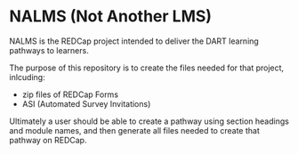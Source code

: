 # NALMS (Not Another LMS)
NALMS is the REDCap project intended to deliver the DART learning pathways to learners.

The purpose of this repository is to create the files needed for that project, inlcuding:
- zip files of REDCap Forms
- ASI (Automated Survey Invitations)

Ultimately a user should be able to create a pathway using section headings and module names, and then generate all files needed to create that pathway on REDCap.
